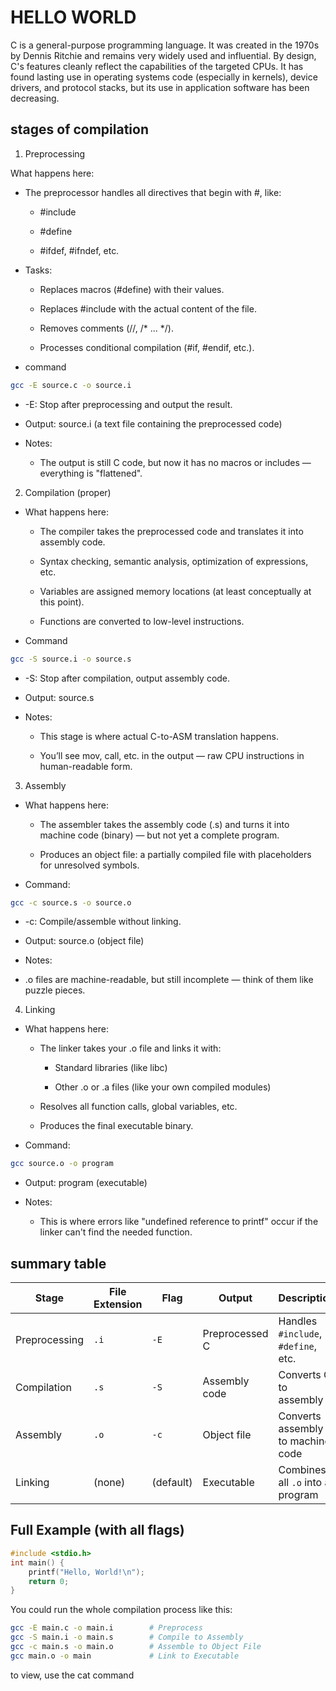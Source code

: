 # HELLO WORLD

C is a general-purpose programming language.
It was created in the 1970s by Dennis Ritchie and remains very widely used and influential.
By design, C's features cleanly reflect the capabilities of the targeted CPUs.
It has found lasting use in operating systems code (especially in kernels), device drivers, and protocol stacks, but its use in application software has been decreasing.

## stages of compilation

1. Preprocessing

What happens here:

+ The preprocessor handles all directives that begin with #, like:

  + #include

  + #define

  + #ifdef, #ifndef, etc.

+ Tasks:

  + Replaces macros (#define) with their values.

  + Replaces #include <file> with the actual content of the file.

  + Removes comments (//, /* ... */).

  + Processes conditional compilation (#if, #endif, etc.).

+ command

```bash
gcc -E source.c -o source.i
```

  + -E: Stop after preprocessing and output the result.

  + Output: source.i (a text file containing the preprocessed code)

+ Notes:

  + The output is still C code, but now it has no macros or includes — everything is "flattened".

2. Compilation (proper)

+ What happens here:

  + The compiler takes the preprocessed code and translates it into assembly code.

  + Syntax checking, semantic analysis, optimization of expressions, etc.

  + Variables are assigned memory locations (at least conceptually at this point).

  + Functions are converted to low-level instructions.

+ Command

```bash
gcc -S source.i -o source.s
```

  + -S: Stop after compilation, output assembly code.

  + Output: source.s

+ Notes:

  + This stage is where actual C-to-ASM translation happens.

  + You’ll see mov, call, etc. in the output — raw CPU instructions in human-readable form.

3. Assembly

+ What happens here:

  + The assembler takes the assembly code (.s) and turns it into machine code (binary) — but not yet a complete program.

  + Produces an object file: a partially compiled file with placeholders for unresolved symbols.

+ Command:

```bash
gcc -c source.s -o source.o
```

  + -c: Compile/assemble without linking.

  + Output: source.o (object file)

+ Notes:

+ .o files are machine-readable, but still incomplete — think of them like puzzle pieces.

4. Linking
+ What happens here:

  + The linker takes your .o file and links it with:

    + Standard libraries (like libc)

    + Other .o or .a files (like your own compiled modules)

  + Resolves all function calls, global variables, etc.

  + Produces the final executable binary.

+ Command:

```bash
gcc source.o -o program
```

  + Output: program (executable)

+ Notes:

  + This is where errors like "undefined reference to printf" occur if the linker can't find the needed function.

## summary table

| Stage         | File Extension | Flag      | Output         | Description                           |
|---------------|----------------|-----------|----------------|---------------------------------------|
| Preprocessing | `.i`           | `-E`      | Preprocessed C | Handles `#include`, `#define`, etc.   |
| Compilation   | `.s`           | `-S`      | Assembly code  | Converts C to assembly                |
| Assembly      | `.o`           | `-c`      | Object file    | Converts assembly to machine code     |
| Linking       | (none)         | (default) | Executable     | Combines all `.o` into a program      |


## Full Example (with all flags)

```c
#include <stdio.h>
int main() {
    printf("Hello, World!\n");
    return 0;
}
```

You could run the whole compilation process like this:

```bash
gcc -E main.c -o main.i        # Preprocess
gcc -S main.i -o main.s        # Compile to Assembly
gcc -c main.s -o main.o        # Assemble to Object File
gcc main.o -o main             # Link to Executable
```
to view, use the cat command

